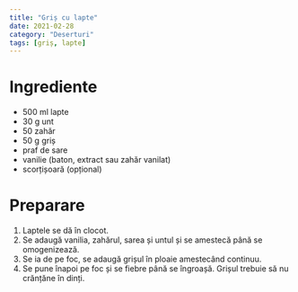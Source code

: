 ```yaml
---
title: "Griș cu lapte"
date: 2021-02-28
category: "Deserturi"
tags: [griș, lapte]
---
```


# Ingrediente
* 500 ml lapte
* 30 g unt
* 50 zahăr
* 50 g griș
* praf de sare
* vanilie (baton, extract sau zahăr vanilat)
* scorțișoară (opțional)
# Preparare
1. Laptele se dă în clocot.
2. Se adaugă vanilia, zahărul, sarea și untul și se amestecă până se omogenizează.
3. Se ia de pe foc, se adaugă grișul în ploaie amestecând continuu.
4. Se pune înapoi pe foc și se fiebre până se îngroașă. Grișul trebuie să nu crănțăne în dinți.
